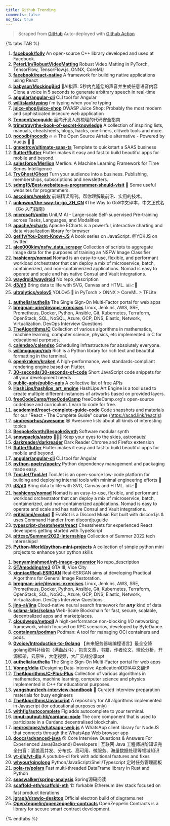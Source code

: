 ```yaml
---
title: Github Trending
comments: false
no_toc: true
---
```


> Scraped from [GitHub](https://github.com/trending)
Auto-deployed with [Github Action](https://docs.github.com/en/actions)

{% tabs TAB %}
<!-- tab Daily -->
1. [**facebook/folly**](https://github.com/facebook/folly)
An open-source C++ library developed and used at Facebook.
2. [**PeterL1n/RobustVideoMatting**](https://github.com/PeterL1n/RobustVideoMatting)
Robust Video Matting in PyTorch, TensorFlow, TensorFlow.js, ONNX, CoreML!
3. [**facebook/react-native**](https://github.com/facebook/react-native)
A framework for building native applications using React
4. [**babysor/MockingBird**](https://github.com/babysor/MockingBird)
🚀AI拟声: 5秒内克隆您的声音并生成任意语音内容 Clone a voice in 5 seconds to generate arbitrary speech in real-time
5. [**angular/angular-cli**](https://github.com/angular/angular-cli)
CLI tool for Angular
6. [**will/slacktyping**](https://github.com/will/slacktyping)
i'm typing when you're typing
7. [**juice-shop/juice-shop**](https://github.com/juice-shop/juice-shop)
OWASP Juice Shop: Probably the most modern and sophisticated insecure web application
8. [**Tencent/secguide**](https://github.com/Tencent/secguide)
面向开发人员梳理的代码安全指南
9. [**trimstray/the-book-of-secret-knowledge**](https://github.com/trimstray/the-book-of-secret-knowledge)
A collection of inspiring lists, manuals, cheatsheets, blogs, hacks, one-liners, cli/web tools and more.
10. [**nocodb/nocodb**](https://github.com/nocodb/nocodb)
🔥 🔥 The Open Source Airtable alternative - Powered by Vue.js 🚀 🚀
11. [**gmpetrov/ultimate-saas-ts**](https://github.com/gmpetrov/ultimate-saas-ts)
Template to quickstart a SAAS business
12. [**flutter/flutter**](https://github.com/flutter/flutter)
Flutter makes it easy and fast to build beautiful apps for mobile and beyond.
13. [**salesforce/Merlion**](https://github.com/salesforce/Merlion)
Merlion: A Machine Learning Framework for Time Series Intelligence
14. [**TryGhost/Ghost**](https://github.com/TryGhost/Ghost)
Turn your audience into a business. Publishing, memberships, subscriptions and newsletters.
15. [**sdmg15/Best-websites-a-programmer-should-visit**](https://github.com/sdmg15/Best-websites-a-programmer-should-visit)
🔗 Some useful websites for programmers.
16. [**ascoders/weekly**](https://github.com/ascoders/weekly)
前端精读周刊。帮你理解最前沿、实用的技术。
17. [**unknwon/the-way-to-go_ZH_CN**](https://github.com/unknwon/the-way-to-go_ZH_CN)
《The Way to Go》中文译本，中文正式名《Go 入门指南》
18. [**microsoft/unilm**](https://github.com/microsoft/unilm)
UniLM AI - Large-scale Self-supervised Pre-training across Tasks, Languages, and Modalities
19. [**apache/echarts**](https://github.com/apache/echarts)
Apache ECharts is a powerful, interactive charting and data visualization library for browser
20. [**getify/You-Dont-Know-JS**](https://github.com/getify/You-Dont-Know-JS)
A book series on JavaScript. @YDKJS on twitter.
21. [**alex000kim/nsfw_data_scraper**](https://github.com/alex000kim/nsfw_data_scraper)
Collection of scripts to aggregate image data for the purposes of training an NSFW Image Classifier
22. [**hashicorp/nomad**](https://github.com/hashicorp/nomad)
Nomad is an easy-to-use, flexible, and performant workload orchestrator that can deploy a mix of microservice, batch, containerized, and non-containerized applications. Nomad is easy to operate and scale and has native Consul and Vault integrations.
23. [**waydroid/waydroid**](https://github.com/waydroid/waydroid)
No repo_description
24. [**d3/d3**](https://github.com/d3/d3)
Bring data to life with SVG, Canvas and HTML. 📊📈🎉
25. [**ultralytics/yolov5**](https://github.com/ultralytics/yolov5)
YOLOv5 🚀 in PyTorch > ONNX > CoreML > TFLite
<!-- endtab -->
<!-- tab Weekly -->
1. [**authelia/authelia**](https://github.com/authelia/authelia)
The Single Sign-On Multi-Factor portal for web apps
2. [**bregman-arie/devops-exercises**](https://github.com/bregman-arie/devops-exercises)
Linux, Jenkins, AWS, SRE, Prometheus, Docker, Python, Ansible, Git, Kubernetes, Terraform, OpenStack, SQL, NoSQL, Azure, GCP, DNS, Elastic, Network, Virtualization. DevOps Interview Questions
3. [**TheAlgorithms/C**](https://github.com/TheAlgorithms/C)
Collection of various algorithms in mathematics, machine learning, computer science, physics, etc implemented in C for educational purposes.
4. [**calendso/calendso**](https://github.com/calendso/calendso)
Scheduling infrastructure for absolutely everyone.
5. [**willmcgugan/rich**](https://github.com/willmcgugan/rich)
Rich is a Python library for rich text and beautiful formatting in the terminal.
6. [**openkraken/kraken**](https://github.com/openkraken/kraken)
A high-performance, web standards-compliant rendering engine based on Flutter.
7. [**30-seconds/30-seconds-of-code**](https://github.com/30-seconds/30-seconds-of-code)
Short JavaScript code snippets for all your development needs
8. [**public-apis/public-apis**](https://github.com/public-apis/public-apis)
A collective list of free APIs
9. [**HashLips/hashlips_art_engine**](https://github.com/HashLips/hashlips_art_engine)
HashLips Art Engine is a tool used to create multiple different instances of artworks based on provided layers.
10. [**freeCodeCamp/freeCodeCamp**](https://github.com/freeCodeCamp/freeCodeCamp)
freeCodeCamp.org's open-source codebase and curriculum. Learn to code for free.
11. [**academind/react-complete-guide-code**](https://github.com/academind/react-complete-guide-code)
Code snapshots and materials for our "React - The Complete Guide" course (https://acad.link/reactjs)
12. [**sindresorhus/awesome**](https://github.com/sindresorhus/awesome)
😎 Awesome lists about all kinds of interesting topics
13. [**BespokeSynth/BespokeSynth**](https://github.com/BespokeSynth/BespokeSynth)
Software modular synth
14. [**snowpackjs/astro**](https://github.com/snowpackjs/astro)
🚀🧑‍🚀 Keep your eyes to the skies, astronauts!
15. [**darkreader/darkreader**](https://github.com/darkreader/darkreader)
Dark Reader Chrome and Firefox extension
16. [**flutter/flutter**](https://github.com/flutter/flutter)
Flutter makes it easy and fast to build beautiful apps for mobile and beyond.
17. [**angular/angular-cli**](https://github.com/angular/angular-cli)
CLI tool for Angular
18. [**python-poetry/poetry**](https://github.com/python-poetry/poetry)
Python dependency management and packaging made easy.
19. [**ToolJet/ToolJet**](https://github.com/ToolJet/ToolJet)
ToolJet is an open-source low-code platform for building and deploying internal tools with minimal engineering efforts 🚀
20. [**d3/d3**](https://github.com/d3/d3)
Bring data to life with SVG, Canvas and HTML. 📊📈🎉
21. [**hashicorp/nomad**](https://github.com/hashicorp/nomad)
Nomad is an easy-to-use, flexible, and performant workload orchestrator that can deploy a mix of microservice, batch, containerized, and non-containerized applications. Nomad is easy to operate and scale and has native Consul and Vault integrations.
22. [**eritislami/evobot**](https://github.com/eritislami/evobot)
🤖 EvoBot is a Discord Music Bot built with discord.js & uses Command Handler from discordjs.guide
23. [**typescript-cheatsheets/react**](https://github.com/typescript-cheatsheets/react)
Cheatsheets for experienced React developers getting started with TypeScript
24. [**pittcsc/Summer2022-Internships**](https://github.com/pittcsc/Summer2022-Internships)
Collection of Summer 2022 tech internships!
25. [**Python-World/python-mini-projects**](https://github.com/Python-World/python-mini-projects)
A collection of simple python mini projects to enhance your python skills
<!-- endtab -->
<!-- tab Monthly -->
1. [**benyaminahmed/nft-image-generator**](https://github.com/benyaminahmed/nft-image-generator)
No repo_description
2. [**GTAmodding/re3**](https://github.com/GTAmodding/re3)
GTA III, Vice City
3. [**xinntao/Real-ESRGAN**](https://github.com/xinntao/Real-ESRGAN)
Real-ESRGAN aims at developing Practical Algorithms for General Image Restoration.
4. [**bregman-arie/devops-exercises**](https://github.com/bregman-arie/devops-exercises)
Linux, Jenkins, AWS, SRE, Prometheus, Docker, Python, Ansible, Git, Kubernetes, Terraform, OpenStack, SQL, NoSQL, Azure, GCP, DNS, Elastic, Network, Virtualization. DevOps Interview Questions
5. [**jina-ai/jina**](https://github.com/jina-ai/jina)
Cloud-native neural search framework for 𝙖𝙣𝙮 kind of data
6. [**solana-labs/solana**](https://github.com/solana-labs/solana)
Web-Scale Blockchain for fast, secure, scalable, decentralized apps and marketplaces.
7. [**cloudwego/netpoll**](https://github.com/cloudwego/netpoll)
A high-performance non-blocking I/O networking framework, which focused on RPC scenarios, developed by ByteDance.
8. [**containers/podman**](https://github.com/containers/podman)
Podman: A tool for managing OCI containers and pods.
9. [**0voice/Introduction-to-Golang**](https://github.com/0voice/Introduction-to-Golang)
【未来服务器端编程语言】最全空降golang资料补给包（满血战斗），包含文章，书籍，作者论文，理论分析，开源框架，云原生，大佬视频，大厂实战分享ppt
10. [**authelia/authelia**](https://github.com/authelia/authelia)
The Single Sign-On Multi-Factor portal for web apps
11. [**Vonng/ddia**](https://github.com/Vonng/ddia)
《Designing Data-Intensive Application》DDIA中文翻译
12. [**TheAlgorithms/C-Plus-Plus**](https://github.com/TheAlgorithms/C-Plus-Plus)
Collection of various algorithms in mathematics, machine learning, computer science and physics implemented in C++ for educational purposes.
13. [**yangshun/tech-interview-handbook**](https://github.com/yangshun/tech-interview-handbook)
💯 Curated interview preparation materials for busy engineers
14. [**TheAlgorithms/Javascript**](https://github.com/TheAlgorithms/Javascript)
A repository for All algorithms implemented in Javascript (for educational purposes only)
15. [**withfig/autocomplete**](https://github.com/withfig/autocomplete)
Fig adds autocomplete to your terminal.
16. [**input-output-hk/cardano-node**](https://github.com/input-output-hk/cardano-node)
The core component that is used to participate in a Cardano decentralised blockchain.
17. [**pedroslopez/whatsapp-web.js**](https://github.com/pedroslopez/whatsapp-web.js)
A WhatsApp client library for NodeJS that connects through the WhatsApp Web browser app
18. [**doocs/advanced-java**](https://github.com/doocs/advanced-java)
😮 Core Interview Questions & Answers For Experienced Java(Backend) Developers | 互联网 Java 工程师进阶知识完全扫盲：涵盖高并发、分布式、高可用、微服务、海量数据处理等领域知识
19. [**yt-dlp/yt-dlp**](https://github.com/yt-dlp/yt-dlp)
A youtube-dl fork with additional features and fixes
20. [**whyour/qinglong**](https://github.com/whyour/qinglong)
Python/JavaScript/Shell/Typescript 定时任务管理面板
21. [**pola-rs/polars**](https://github.com/pola-rs/polars)
Fast multi-threaded DataFrame library in Rust and Python
22. [**seaswalker/spring-analysis**](https://github.com/seaswalker/spring-analysis)
Spring源码阅读
23. [**scaffold-eth/scaffold-eth**](https://github.com/scaffold-eth/scaffold-eth)
🏗 forkable Ethereum dev stack focused on fast product iterations
24. [**jgraph/drawio-desktop**](https://github.com/jgraph/drawio-desktop)
Official electron build of diagrams.net
25. [**OpenZeppelin/openzeppelin-contracts**](https://github.com/OpenZeppelin/openzeppelin-contracts)
OpenZeppelin Contracts is a library for secure smart contract development.
<!-- endtab -->
{% endtabs %}
